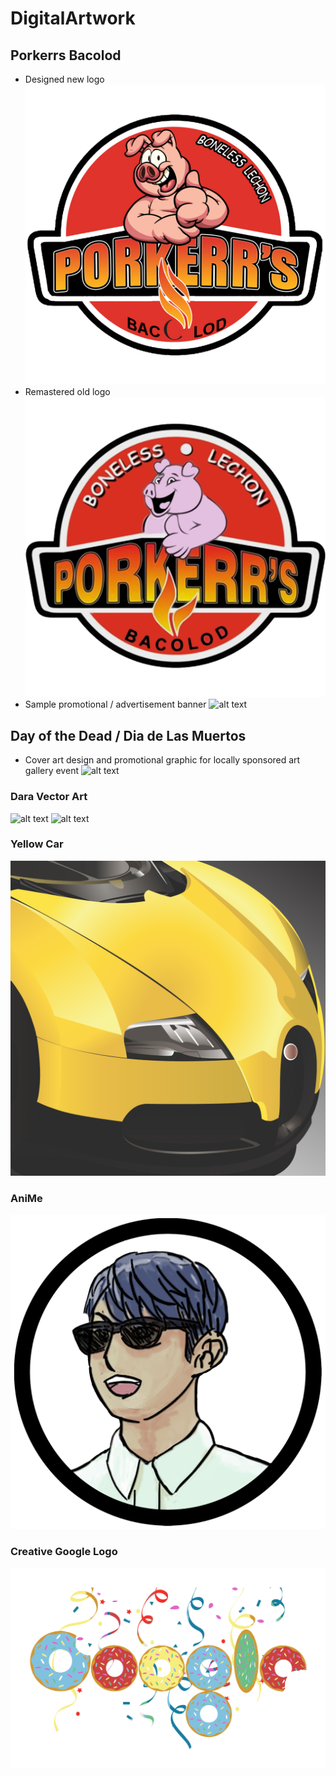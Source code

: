 # DigitalArtwork

## Porkerrs Bacolod
* Designed new logo
![alt text](https://github.com/jonreyes/DigitalArtwork/blob/master/Porkerrs/porkerrs_new.png "Porkerr's New Logo")
* Remastered old logo
![alt text](https://github.com/jonreyes/DigitalArtwork/blob/master/Porkerrs/porkerrs_old.png "Porkerr's Old Logo")
* Sample promotional / advertisement banner
![alt text](https://github.com/jonreyes/DigitalArtwork/blob/master/Porkerrs/porkerrs_banner.jpg "Porkerr's Sample Promo Banner")

## Day of the Dead / Dia de Las Muertos
* Cover art design and promotional graphic for locally sponsored art gallery event
![alt text](https://github.com/jonreyes/DigitalArtwork/blob/master/Day%20of%20the%20Dead/dotd_full.png "Day of the Dead")

### Dara Vector Art
![alt text](https://github.com/jonreyes/DigitalArtwork/blob/master/Dara%20Vector/dara_vector.png "Sandara Park Vector")
![alt text](https://ifahisablackjack.files.wordpress.com/2012/08/tumblr_m6n6i10yys1qc7c2ko1_1280.jpg "Sandara Park Reference")
### Yellow Car
![alt text](https://github.com/jonreyes/DigitalArtwork/blob/master/Yellow%20Car/yellow_car.png "Yellow Car")
### AniMe
![alt text](https://github.com/jonreyes/DigitalArtwork/blob/master/AniMe/AniMeCircle.png "AniMe")
### Creative Google Logo
![alt text](https://github.com/jonreyes/DigitalArtwork/blob/master/Creative%20Google%20Logo/google_donut_logo.png "Google Donut/Party Logo")

